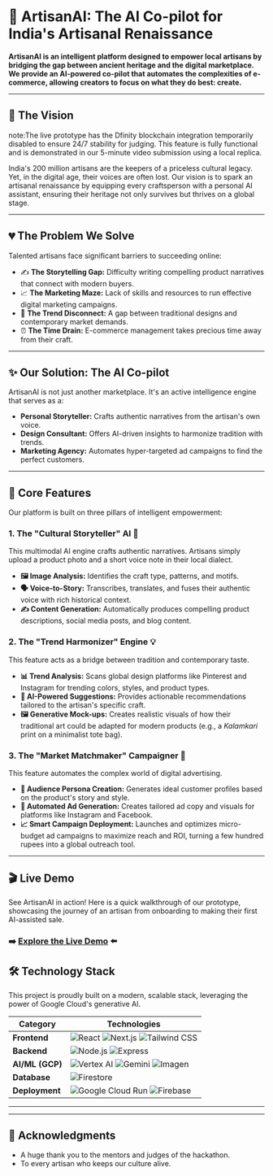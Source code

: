 # 🎨 ArtisanAI: The AI Co-pilot for India's Artisanal Renaissance



**ArtisanAI is an intelligent platform designed to empower local artisans by bridging the gap between ancient heritage and the digital marketplace. We provide an AI-powered co-pilot that automates the complexities of e-commerce, allowing creators to focus on what they do best: create.**

---

## 🌟 The Vision

note:The live prototype has the Dfinity blockchain integration temporarily disabled to ensure 24/7 stability for judging. This feature is fully functional and is demonstrated in our 5-minute video submission using a local replica.

India's 200 million artisans are the keepers of a priceless cultural legacy. Yet, in the digital age, their voices are often lost. Our vision is to spark an artisanal renaissance by equipping every craftsperson with a personal AI assistant, ensuring their heritage not only survives but thrives on a global stage.

---

## 💔 The Problem We Solve

Talented artisans face significant barriers to succeeding online:
* ✍️ **The Storytelling Gap:** Difficulty writing compelling product narratives that connect with modern buyers.
* 📈 **The Marketing Maze:** Lack of skills and resources to run effective digital marketing campaigns.
* 🎨 **The Trend Disconnect:** A gap between traditional designs and contemporary market demands.
* ⏰ **The Time Drain:** E-commerce management takes precious time away from their craft.

---

## ✨ Our Solution: The AI Co-pilot

ArtisanAI is not just another marketplace. It's an active intelligence engine that serves as a:
* **Personal Storyteller:** Crafts authentic narratives from the artisan's own voice.
* **Design Consultant:** Offers AI-driven insights to harmonize tradition with trends.
* **Marketing Agency:** Automates hyper-targeted ad campaigns to find the perfect customers.

---

## 🚀 Core Features

Our platform is built on three pillars of intelligent empowerment:

### 1. The "Cultural Storyteller" AI 🎤
This multimodal AI engine crafts authentic narratives. Artisans simply upload a product photo and a short voice note in their local dialect.
* **🖼️ Image Analysis:** Identifies the craft type, patterns, and motifs.
* **🗣️ Voice-to-Story:** Transcribes, translates, and fuses their authentic voice with rich historical context.
* **✍️ Content Generation:** Automatically produces compelling product descriptions, social media posts, and blog content.

### 2. The "Trend Harmonizer" Engine 💡
This feature acts as a bridge between tradition and contemporary taste.
* **📊 Trend Analysis:** Scans global design platforms like Pinterest and Instagram for trending colors, styles, and product types.
* **🎨 AI-Powered Suggestions:** Provides actionable recommendations tailored to the artisan's specific craft.
* **🖼️ Generative Mock-ups:** Creates realistic visuals of how their traditional art could be adapted for modern products (e.g., a *Kalamkari* print on a minimalist tote bag).

### 3. The "Market Matchmaker" Campaigner 🎯
This feature automates the complex world of digital advertising.
* **👤 Audience Persona Creation:** Generates ideal customer profiles based on the product's story and style.
* **🤖 Automated Ad Generation:** Creates tailored ad copy and visuals for platforms like Instagram and Facebook.
* **📈 Smart Campaign Deployment:** Launches and optimizes micro-budget ad campaigns to maximize reach and ROI, turning a few hundred rupees into a global outreach tool.

---

## 🎬 Live Demo

See ArtisanAI in action! Here is a quick walkthrough of our prototype, showcasing the journey of an artisan from onboarding to making their first AI-assisted sale.


### ➡️ [**Explore the Live Demo**](https://artisan-ai-one.vercel.app/) ⬅️

## 🛠️ Technology Stack

This project is proudly built on a modern, scalable stack, leveraging the power of Google Cloud's generative AI.

| Category         | Technologies                                                                                                                       |
| ---------------- | ---------------------------------------------------------------------------------------------------------------------------------- |
| **Frontend** | ![React](https://img.shields.io/badge/-React-61DAFB?logo=react&logoColor=white) ![Next.js](https://img.shields.io/badge/-Next.js-000000?logo=next.js&logoColor=white) ![Tailwind CSS](https://img.shields.io/badge/-Tailwind_CSS-38B2AC?logo=tailwind-css&logoColor=white) |
| **Backend** | ![Node.js](https://img.shields.io/badge/-Node.js-339933?logo=node.js&logoColor=white) ![Express](https://img.shields.io/badge/-Express-000000?logo=express&logoColor=white)                                |
| **AI/ML (GCP)** | ![Vertex AI](https://img.shields.io/badge/-Vertex_AI-4285F4?logo=google-cloud&logoColor=white) ![Gemini](https://img.shields.io/badge/-Gemini_Pro-8E44AD) ![Imagen](https://img.shields.io/badge/-Imagen-4A90E2) |
| **Database** | ![Firestore](https://img.shields.io/badge/-Firestore-FFCA28?logo=firebase&logoColor=black)                                          |
| **Deployment** | ![Google Cloud Run](https://img.shields.io/badge/-Cloud_Run-4285F4?logo=google-cloud&logoColor=white) ![Firebase](https://img.shields.io/badge/-Firebase-FFCA28?logo=firebase&logoColor=black)              |

---


---

## 🙏 Acknowledgments

* A huge thank you to the mentors and judges of the hackathon.
* To every artisan who keeps our culture alive.
